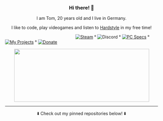 <h3 align="center">Hi there! 👋</h3>  

<p align="center">I am Tom, 20 years old and I live in Germany.</p>   
<p align="center">I like to code, play videogames and listen to <a href="https://open.spotify.com/playlist/4Et1j6y5Tx8AvkcLEku2Yl?si=Yfgdz1TgTPGAYF_yS3tPpg">Hardstyle</a> in my free time!</p>   

&nbsp;&nbsp;&nbsp;&nbsp;&nbsp;&nbsp;&nbsp;&nbsp;&nbsp;&nbsp;&nbsp;&nbsp;&nbsp;&nbsp;&nbsp;&nbsp;&nbsp;&nbsp;&nbsp;&nbsp;&nbsp;&nbsp;&nbsp;&nbsp;&nbsp;&nbsp;&nbsp;&nbsp;&nbsp;&nbsp;&nbsp;&nbsp;&nbsp;&nbsp;&nbsp;&nbsp;&nbsp;&nbsp;&nbsp;&nbsp;&nbsp;&nbsp;&nbsp;&nbsp;&nbsp;&nbsp;&nbsp;&nbsp;&nbsp;&nbsp;&nbsp;&nbsp;&nbsp;&nbsp;&nbsp;&nbsp;&nbsp;&nbsp;
[![Steam](https://img.shields.io/badge/Steam-blue)](https://steamcommunity.com/id/3urobeat) °
![Discord](https://img.shields.io/badge/-3urobeat%230975-blueviolet) °
[![PC Specs](https://img.shields.io/badge/PC%20Specs-success)](https://gist.github.com/HerrEurobeat/d8bf8c3e538b78db31cbf0f16a18ccba) °
[![My Projects](https://img.shields.io/badge/%20My%20Projects%20-blueviolet)](https://github.com/users/HerrEurobeat/projects/1) °
[![Donate](https://img.shields.io/badge/PayPal-blue)](https://paypal.me/3urobeat)

<p align="center">
  <img width="445" height="175" src="https://github-readme-stats.vercel.app/api?username=herreurobeat&show_icons=true&theme=dracula&include_all_commits=true&count_private=true">
</p>
  
---
<p align="center">⬇️ Check out my pinned repositories below! ⬇️</p>

